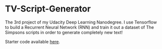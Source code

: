 # TV-Script-Generator
The 3rd project of my Udacity Deep Learning Nanodegree. I use Tensorflow to build a Recurrent Neural Network (RNN) and train it out a dataset of The Simpsons scripts in order to generate completely new text!

Starter code available [here](https://github.com/udacity/deep-learning/tree/master/tv-script-generation).
